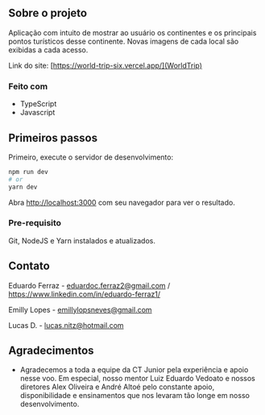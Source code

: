 <!-- ABOUT THE PROJECT -->
## Sobre o projeto

Aplicação com intuito de mostrar ao usuário os continentes e os principais pontos turísticos desse
continente. 
Novas imagens de cada local são exibidas a cada acesso.

Link do site: [https://world-trip-six.vercel.app/](WorldTrip)

### Feito com

* TypeScript
* Javascript

## Primeiros passos

Primeiro, execute o servidor de desenvolvimento:

```bash
npm run dev
# or
yarn dev
```

Abra [http://localhost:3000](http://localhost:3000) com seu navegador para ver o resultado.

### Pre-requisito

Git, NodeJS e Yarn instalados e atualizados.

## Contato

Eduardo Ferraz - eduardoc.ferraz2@gmail.com / https://www.linkedin.com/in/eduardo-ferraz1/

Emilly Lopes - emillylopsneves@gmail.com

Lucas D. - lucas.nitz@hotmail.com

<!-- ACKNOWLEDGMENTS -->
## Agradecimentos

* Agradecemos a toda a equipe da CT Junior pela experiência e apoio nesse voo. Em especial, nosso mentor Luiz Eduardo Vedoato e  nossos diretores Alex Oliveira e André Altoé pelo constante apoio, disponibilidade e ensinamentos que nos levaram tão longe em nosso desenvolvimento.
